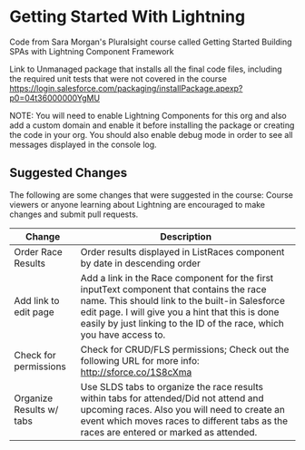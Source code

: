 # Getting Started With Lightning
Code from Sara Morgan's Pluralsight course called Getting Started Building SPAs with Lightning Component Framework

Link to Unmanaged package that installs all the final code files, including the required unit tests that were not covered in the course
https://login.salesforce.com/packaging/installPackage.apexp?p0=04t36000000YgMU

NOTE: You will need to enable Lightning Components for this org and also add a custom domain and enable it before installing the package or creating the code in your org. You should also enable debug mode in order to see all messages displayed in the console log.

## Suggested Changes
The following are some changes that were suggested in the course:
Course viewers or anyone learning about Lightning are encouraged to make changes and submit pull requests.

| Change                   | Description
| -------------------------| --------------------
| Order Race Results       | Order results displayed in ListRaces component by date in descending order
| Add link to edit page    | Add a link in the Race component for the first inputText component that contains the race name. This should link to the built-in Salesforce edit page. I will give you a hint that this is done easily by just linking to the ID of the race, which you have access to.  
| Check for permissions    | Check for CRUD/FLS permissions; Check out the following URL for more info: http://sforce.co/1S8cXma 
| Organize Results w/ tabs | Use SLDS tabs to organize the race results within tabs for attended/Did not attend and upcoming races. Also you will need to create an event which moves races to different tabs as the races are entered or marked as attended.

